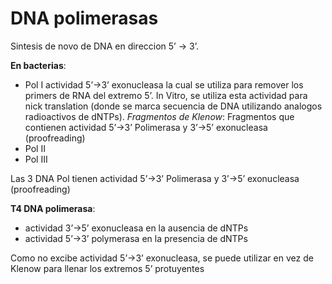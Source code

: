 # DNA polimerasas

Sintesis de novo de DNA en direccion 5’ → 3’.

**En bacterias**:
- Pol I
	actividad 5’→3’ exonucleasa la cual se utiliza para remover los primers de RNA del extremo 5’.
	In Vitro, se utiliza esta actividad para nick translation (donde se marca secuencia de DNA utilizando analogos radioactivos de dNTPs).
	*Fragmentos de Klenow*:  Fragmentos que contienen actividad 5’→3’ Polimerasa y 3’→5’ exonucleasa (proofreading)
- Pol II
- Pol III

Las 3 DNA Pol tienen actividad 5’→3’ Polimerasa y 3’→5’ exonucleasa (proofreading)

**T4 DNA polimerasa**:
- actividad 3’→5’ exonucleasa en la ausencia de dNTPs
- actividad 5’→3’ polymerasa en la presencia de dNTPs

Como no excibe actividad 5’→3’ exonucleasa, se puede utilizar en vez de Klenow para llenar los extremos 5’ protuyentes 
